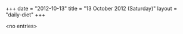 +++
date = "2012-10-13"
title = "13 October 2012 (Saturday)"
layout = "daily-diet"
+++


\<no entries\>
